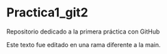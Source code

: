 # Practica1_git2
Repositorio dedicado a la primera práctica con GitHub

Este texto fue editado en una rama diferente a la main.
